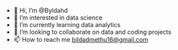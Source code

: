 - 👋 Hi, I’m @Byldahd
- 👀 I’m interested in data science
- 🌱 I’m currently learning data analytics
- 💞️ I’m looking to collaborate on data and coding projects
- 📫 How to reach me bildadmethu16@gmail.com

<!---
Byldahd/Byldahd is a ✨ special ✨ repository because its `README.md` (this file) appears on your GitHub profile.
You can click the Preview link to take a look at your changes.
--->
